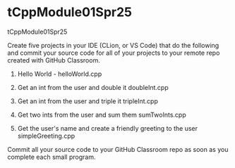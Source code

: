 # tCppModule01Spr25
tCppModule01Spr25

Create five projects in your IDE (CLion, or VS Code) that do the following and commit your source code for all of your projects to your remote repo created with GitHub Classroom.

1) Hello World - helloWorld.cpp

2) Get an int from the user and double it doubleInt.cpp

3) Get an int from the user and triple it tripleInt.cpp

4) Get two ints from the user and sum them sumTwoInts.cpp

5) Get the user's name and create a friendly greeting to the user simpleGreeting.cpp

Commit all your source code to your GitHub Classroom repo as soon as you complete each small program.
